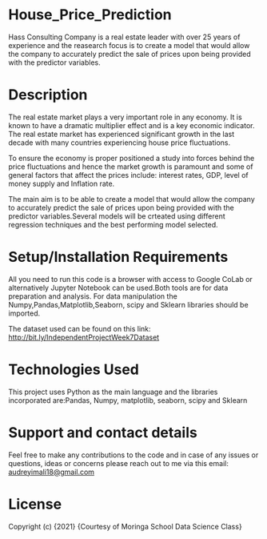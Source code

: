 # House_Price_Prediction
Hass Consulting Company is a real estate leader with over 25 years of experience and the reasearch focus is to create a model that would allow the company to accurately predict the sale of prices upon being provided with the predictor variables.

# Description
The real estate market plays a very important role in any economy. It is known to have a dramatic multiplier effect and is a key economic indicator. The real estate market has
experienced significant growth in the last decade with many countries experiencing house price fluctuations. 

To ensure the economy is proper positioned a study into forces behind the price fluctuations and hence the market growth is paramount and some of general factors that affect the prices include: interest rates, GDP, level of money supply and Inflation rate.

The main aim is to be able to create a model that would allow the company to accurately predict the sale of prices upon being provided with the predictor variables.Several models will be crteated using different regression techniques and the best performing model selected. 


# Setup/Installation Requirements
All you need to run this code is a browser with access to Google CoLab or alternatively Jupyter Notebook can be used.Both tools are for data preparation and analysis. For data manipulation the Numpy,Pandas,Matplotlib,Seaborn, scipy and Sklearn libraries should be imported.

The dataset used can be found on this link: http://bit.ly/IndependentProjectWeek7Dataset

# Technologies Used
This project uses Python as the main language and the libraries incorporated are:Pandas, Numpy, matplotlib, seaborn, scipy and Sklearn

# Support and contact details
Feel free to make any contributions to the code and in case of any issues or questions, ideas or concerns please reach out to me via this email: audreyimali18@gmail.com

# License
Copyright (c) {2021} {Courtesy of Moringa School Data Science Class}
